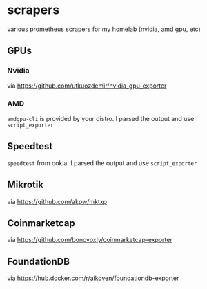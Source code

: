 # scrapers

various prometheus scrapers for my homelab (nvidia, amd gpu, etc)

## GPUs

### Nvidia

via https://github.com/utkuozdemir/nvidia_gpu_exporter

### AMD

`amdgpu-cli` is provided by your distro.
I parsed the output and use `script_exporter`

## Speedtest

`speedtest` from ookla.
I parsed the output and use  `script_exporter`

## Mikrotik

via https://github.com/akpw/mktxp

## Coinmarketcap

via https://github.com/bonovoxly/coinmarketcap-exporter

## FoundationDB

via https://hub.docker.com/r/aikoven/foundationdb-exporter
